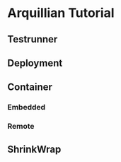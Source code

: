 # Arquillian Tutorial
## Testrunner
## Deployment
## Container 
### Embedded
### Remote

## ShrinkWrap